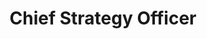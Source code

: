 ﻿---
name: Kelly Bozeman
title: Chief Strategy Officer
email: kelly@thetexaslawdog.com
title2: 
mda: FALSE
---


